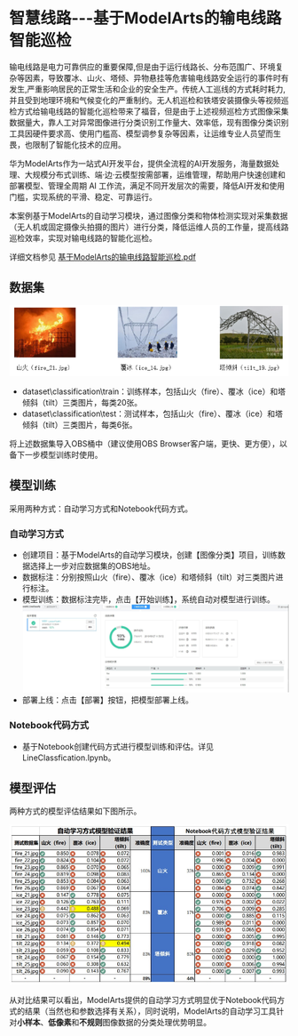 # 智慧线路---基于ModelArts的输电线路智能巡检
输电线路是电力可靠供应的重要保障,但是由于运行线路长、分布范围广、环境复杂等因素，导致覆冰、山火、塔倾、异物悬挂等危害输电线路安全运行的事件时有发生,严重影响居民的正常生活和企业的安全生产。传统人工巡线的方式耗时耗力,并且受到地理环境和气候变化的严重制约。无人机巡检和铁塔安装摄像头等视频巡检方式给输电线路的智能化巡检带来了福音，但是由于上述视频巡检方式图像采集数据量大，靠人工对异常图像进行分类识别工作量大、效率低，现有图像分类识别工具因硬件要求高、使用门槛高、模型调参复杂等因素，让运维专业人员望而生畏，也限制了智能化技术的应用。

华为ModelArts作为一站式AI开发平台，提供全流程的AI开发服务，海量数据处理、大规模分布式训练、端·边·云模型按需部署，运维管理，帮助用户快速创建和部署模型、管理全周期 AI 工作流，满足不同开发层次的需要，降低AI开发和使用门槛，实现系统的平滑、稳定、可靠运行。

本案例基于ModelArts的自动学习模块，通过图像分类和物体检测实现对采集数据（无人机或固定摄像头拍摄的图片）进行分类，降低运维人员的工作量，提高线路巡检效率，实现对输电线路的智能化巡检。

详细文档参见 [基于ModelArts的输电线路智能巡检.pdf](基于ModelArts的输电线路智能巡检.pdf)

## 数据集
![数据集示例](./pic/picdemo.jpg "数据集示例")
- dataset\classification\train：训练样本，包括山火（fire）、覆冰（ice）和塔倾斜（tilt）三类图片，每类20张。
- dataset\classification\test：测试样本，包括山火（fire）、覆冰（ice）和塔倾斜（tilt）三类图片，每类6张。

将上述数据集导入OBS桶中（建议使用OBS Browser客户端，更快、更方便），以备下一步模型训练时使用。

## 模型训练
采用两种方式：自动学习方式和Notebook代码方式。
### 自动学习方式
- 创建项目：基于ModelArts的自动学习模块，创建【图像分类】项目，训练数据选择上一步对应数据集的OBS地址。
- 数据标注：分别按照山火（fire）、覆冰（ice）和塔倾斜（tilt）对三类图片进行标注。 
- 模型训练：数据标注完毕，点击【开始训练】，系统自动对模型进行训练。
 ![模型训练](./pic/train.jpg "模型训练")
- 部署上线：点击【部署】按钮，把模型部署上线。

### Notebook代码方式
- 基于Notebook创建代码方式进行模型训练和评估。详见LineClassfication.Ipynb。

## 模型评估
两种方式的模型评估结果如下图所示。

![模型评估结果对比](./pic/out.png "模型评估结果对比")

从对比结果可以看出，ModelArts提供的自动学习方式明显优于Notebook代码方式的结果（当然也和参数选择有关系），同时说明，ModelArts的自动学习工具针对**小样本**、**低像素**和**不规则**图像数据的分类处理优势明显。
